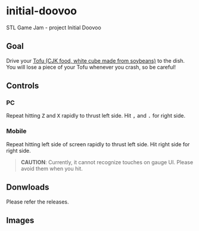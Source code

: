# initial-doovoo

STL Game Jam - project Initial Doovoo

## Goal

Drive your [Tofu (CJK food, white cube made from soybeans)](https://en.wikipedia.org/wiki/Tofu) to the dish.
You will lose a piece of your Tofu whenever you crash, so be careful!

## Controls

### PC
Repeat hitting <kbd>Z</kbd> and <kbd>X</kbd> rapidly to thrust left side. Hit <kbd>,</kbd> and <kbd>.</kbd> for right side.

### Mobile
Repeat hitting left side of screen rapidly to thrust left side. Hit right side for right side.

> **CAUTION**: Currently, it cannot recognize touches on gauge UI. Please avoid them when you hit.

## Donwloads
Please refer the releases.

## Images

